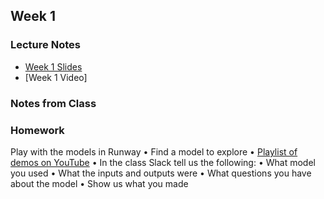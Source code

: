 ## Week 1

### Lecture Notes
- [Week 1 Slides](https://docs.google.com/presentation/d/1nRR_5SVK2ddNcw2kSAEyMUaf6jb_YigME9iMvrVhlbU/edit?usp=sharing)
- [Week 1 Video]

### Notes from Class

### Homework
Play with the models in Runway
• Find a model to explore
• [Playlist of demos on YouTube](https://www.youtube.com/playlist?list=PLWuCzxqIpJs9O0nxlcauZHS8ORM2AsBkw)
• In the class Slack tell us the following:
	• What model you used
	• What the inputs and outputs were
	• What questions you have about the model
	• Show us what you made

